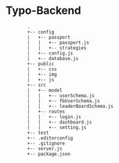 # Typo-Backend

            .
            +-- config
            |   +-- passport
            |   |   +-- passport.js
            |   |   +-- strategies
            |   +-- config.js
            |   +-- database.js
            +-- public
            |   +-- css
            |   +-- img
            |   +-- js
            +-- src
            |   +-- model
            |   |   +-- userSchema.js
            |   |   +-- fbUserSchema.js
            |   |   +-- leaderBoardSchema.js
            |   +-- routes
            |   |   +-- login.js
            |   |   +-- dashboard.js
            |   |   +-- setting.js  
            +-- test
            +-- .editorconfig
            +-- .gitignore
            +-- server.js
            +-- package.json
